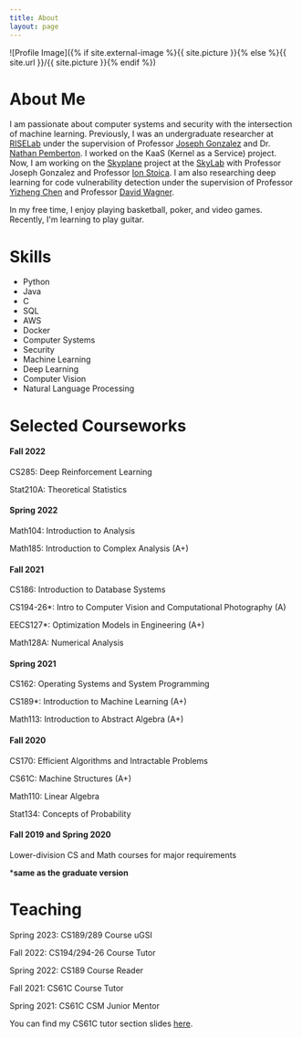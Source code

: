 ```yaml
---
title: About
layout: page
---
```

![Profile Image]({% if site.external-image %}{{ site.picture }}{% else %}{{ site.url }}/{{ site.picture }}{% endif %})

<h1>About Me</h1>

<p>I am passionate about computer systems and security with the intersection of machine learning. Previously, I was an undergraduate researcher at <a href="https://rise.cs.berkeley.edu/">RISELab</a> under the supervision of Professor <a href="https://people.eecs.berkeley.edu/~jegonzal/?_ga=2.99267613.225382571.1665274227-755746061.1635409893">Joseph Gonzalez</a> and Dr. <a href="https://www.linkedin.com/in/nathan-pemberton-3566816/">Nathan Pemberton</a>. I worked on the KaaS (Kernel as a Service) project. Now, I am working on the <a href="https://skyplane.org/">Skyplane</a> project at the <a href="https://sky.cs.berkeley.edu/">SkyLab</a> with Professor Joseph Gonzalez and Professor <a href="http://people.eecs.berkeley.edu/~istoica/">Ion Stoica</a>. I am also researching deep learning for code vulnerability detection under the supervision of Professor <a href="https://surrealyz.github.io/">Yizheng Chen</a> and Professor <a href="http://people.eecs.berkeley.edu/~daw/">David Wagner</a>.</p>

<p>In my free time, I enjoy playing basketball, poker, and video games. Recently, I'm learning to play guitar.</p>

<h1>Skills</h1>

<ul class="skill-list">
	<li>Python</li>
	<li>Java</li>
	<li>C</li>
	<li>SQL</li>
  <li>AWS</li>
  <li>Docker</li>
  <li>Computer Systems</li>
  <li>Security</li>
	<li>Machine Learning</li>
  <li>Deep Learning</li>
  <li>Computer Vision</li>
  <li>Natural Language Processing</li>
</ul>


<h1>Selected Courseworks</h1>

<h4>Fall 2022</h4>

CS285: Deep Reinforcement Learning

Stat210A: Theoretical Statistics

<h4>Spring 2022</h4>

Math104: Introduction to Analysis

Math185: Introduction to Complex Analysis (A+)

<h4>Fall 2021</h4>

CS186: Introduction to Database Systems

CS194-26*: Intro to Computer Vision and Computational Photography (A)

EECS127*: Optimization Models in Engineering (A+)

Math128A: Numerical Analysis

<h4>Spring 2021</h4>

CS162: Operating Systems and System Programming

CS189*: Introduction to Machine Learning (A+)

Math113: Introduction to Abstract Algebra (A+)

<h4>Fall 2020</h4>

CS170: Efficient Algorithms and Intractable Problems

CS61C: Machine Structures (A+)

Math110: Linear Algebra

Stat134: Concepts of Probability

<h4>Fall 2019 and Spring 2020</h4>

Lower-division CS and Math courses for major requirements

***same as the graduate version**

<h1>Teaching</h1>

Spring 2023: CS189/289 Course uGSI

Fall 2022: CS194/294-26 Course Tutor

Spring 2022: CS189 Course Reader

Fall 2021: CS61C Course Tutor

Spring 2021: CS61C CSM Junior Mentor

You can find my CS61C tutor section slides [here](https://drive.google.com/drive/folders/1t6eSN9BZCW9PN8kqZMNPe93NOM747nX_?usp=sharing).
